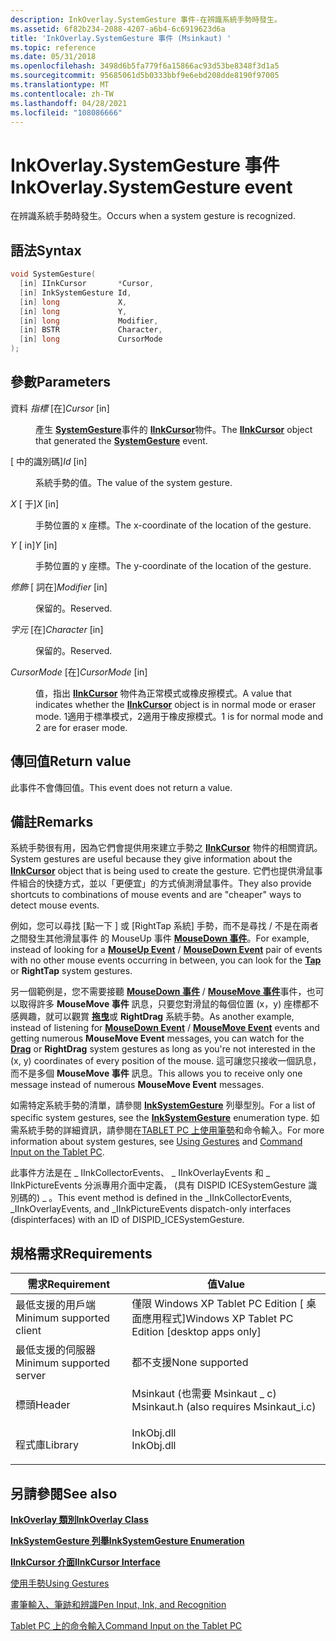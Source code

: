 ```yaml
---
description: InkOverlay.SystemGesture 事件-在辨識系統手勢時發生。
ms.assetid: 6f82b234-2088-4207-a6b4-6c6919623d6a
title: 'InkOverlay.SystemGesture 事件 (Msinkaut) '
ms.topic: reference
ms.date: 05/31/2018
ms.openlocfilehash: 3498d6b5fa779f6a15866ac93d53be8348f3d1a5
ms.sourcegitcommit: 95685061d5b0333bbf9e6ebd208dde8190f97005
ms.translationtype: MT
ms.contentlocale: zh-TW
ms.lasthandoff: 04/28/2021
ms.locfileid: "108086666"
---
```

# <a name="inkoverlaysystemgesture-event"></a><span data-ttu-id="c8caa-103">InkOverlay.SystemGesture 事件</span><span class="sxs-lookup"><span data-stu-id="c8caa-103">InkOverlay.SystemGesture event</span></span>

<span data-ttu-id="c8caa-104">在辨識系統手勢時發生。</span><span class="sxs-lookup"><span data-stu-id="c8caa-104">Occurs when a system gesture is recognized.</span></span>

## <a name="syntax"></a><span data-ttu-id="c8caa-105">語法</span><span class="sxs-lookup"><span data-stu-id="c8caa-105">Syntax</span></span>


```C++
void SystemGesture(
  [in] IInkCursor       *Cursor,
  [in] InkSystemGesture Id,
  [in] long             X,
  [in] long             Y,
  [in] long             Modifier,
  [in] BSTR             Character,
  [in] long             CursorMode
);
```



## <a name="parameters"></a><span data-ttu-id="c8caa-106">參數</span><span class="sxs-lookup"><span data-stu-id="c8caa-106">Parameters</span></span>

<dl> <dt>

<span data-ttu-id="c8caa-107">資料 *指標* \[在\]</span><span class="sxs-lookup"><span data-stu-id="c8caa-107">*Cursor* \[in\]</span></span>
</dt> <dd>

<span data-ttu-id="c8caa-108">產生 [**SystemGesture**](inkcollector-systemgesture.md)事件的 [**IInkCursor**](/windows/desktop/api/msinkaut/nn-msinkaut-iinkcursor)物件。</span><span class="sxs-lookup"><span data-stu-id="c8caa-108">The [**IInkCursor**](/windows/desktop/api/msinkaut/nn-msinkaut-iinkcursor) object that generated the [**SystemGesture**](inkcollector-systemgesture.md) event.</span></span>

</dd> <dt>

<span data-ttu-id="c8caa-109"> \[ 中的識別碼\]</span><span class="sxs-lookup"><span data-stu-id="c8caa-109">*Id* \[in\]</span></span>
</dt> <dd>

<span data-ttu-id="c8caa-110">系統手勢的值。</span><span class="sxs-lookup"><span data-stu-id="c8caa-110">The value of the system gesture.</span></span>

</dd> <dt>

<span data-ttu-id="c8caa-111">*X* \[ 于\]</span><span class="sxs-lookup"><span data-stu-id="c8caa-111">*X* \[in\]</span></span>
</dt> <dd>

<span data-ttu-id="c8caa-112">手勢位置的 x 座標。</span><span class="sxs-lookup"><span data-stu-id="c8caa-112">The x-coordinate of the location of the gesture.</span></span>

</dd> <dt>

<span data-ttu-id="c8caa-113">*Y* \[ in\]</span><span class="sxs-lookup"><span data-stu-id="c8caa-113">*Y* \[in\]</span></span>
</dt> <dd>

<span data-ttu-id="c8caa-114">手勢位置的 y 座標。</span><span class="sxs-lookup"><span data-stu-id="c8caa-114">The y-coordinate of the location of the gesture.</span></span>

</dd> <dt>

<span data-ttu-id="c8caa-115">*修飾* \[ 詞在\]</span><span class="sxs-lookup"><span data-stu-id="c8caa-115">*Modifier* \[in\]</span></span>
</dt> <dd>

<span data-ttu-id="c8caa-116">保留的。</span><span class="sxs-lookup"><span data-stu-id="c8caa-116">Reserved.</span></span>

</dd> <dt>

<span data-ttu-id="c8caa-117">*字元* \[在\]</span><span class="sxs-lookup"><span data-stu-id="c8caa-117">*Character* \[in\]</span></span>
</dt> <dd>

<span data-ttu-id="c8caa-118">保留的。</span><span class="sxs-lookup"><span data-stu-id="c8caa-118">Reserved.</span></span>

</dd> <dt>

<span data-ttu-id="c8caa-119">*CursorMode* \[在\]</span><span class="sxs-lookup"><span data-stu-id="c8caa-119">*CursorMode* \[in\]</span></span>
</dt> <dd>

<span data-ttu-id="c8caa-120">值，指出 [**IInkCursor**](/windows/desktop/api/msinkaut/nn-msinkaut-iinkcursor) 物件為正常模式或橡皮擦模式。</span><span class="sxs-lookup"><span data-stu-id="c8caa-120">A value that indicates whether the [**IInkCursor**](/windows/desktop/api/msinkaut/nn-msinkaut-iinkcursor) object is in normal mode or eraser mode.</span></span> <span data-ttu-id="c8caa-121">1適用于標準模式，2適用于橡皮擦模式。</span><span class="sxs-lookup"><span data-stu-id="c8caa-121">1 is for normal mode and 2 are for eraser mode.</span></span>

</dd> </dl>

## <a name="return-value"></a><span data-ttu-id="c8caa-122">傳回值</span><span class="sxs-lookup"><span data-stu-id="c8caa-122">Return value</span></span>

<span data-ttu-id="c8caa-123">此事件不會傳回值。</span><span class="sxs-lookup"><span data-stu-id="c8caa-123">This event does not return a value.</span></span>

## <a name="remarks"></a><span data-ttu-id="c8caa-124">備註</span><span class="sxs-lookup"><span data-stu-id="c8caa-124">Remarks</span></span>

<span data-ttu-id="c8caa-125">系統手勢很有用，因為它們會提供用來建立手勢之 [**IInkCursor**](/windows/desktop/api/msinkaut/nn-msinkaut-iinkcursor) 物件的相關資訊。</span><span class="sxs-lookup"><span data-stu-id="c8caa-125">System gestures are useful because they give information about the [**IInkCursor**](/windows/desktop/api/msinkaut/nn-msinkaut-iinkcursor) object that is being used to create the gesture.</span></span> <span data-ttu-id="c8caa-126">它們也提供滑鼠事件組合的快捷方式，並以「更便宜」的方式偵測滑鼠事件。</span><span class="sxs-lookup"><span data-stu-id="c8caa-126">They also provide shortcuts to combinations of mouse events and are "cheaper" ways to detect mouse events.</span></span>

<span data-ttu-id="c8caa-127">例如，您可以尋找 [點一下 [](inkcollector-mouseup.md)] 或 [RightTap 系統] 手勢，而不是尋找  /  不是在兩者之間發生其他滑鼠事件 [](/windows/desktop/api/msinkaut/ne-msinkaut-inksystemgesture)的 MouseUp 事件 [**MouseDown 事件**](inkcollector-mousedown.md)。</span><span class="sxs-lookup"><span data-stu-id="c8caa-127">For example, instead of looking for a [**MouseUp Event**](inkcollector-mouseup.md) / [**MouseDown Event**](inkcollector-mousedown.md) pair of events with no other mouse events occurring in between, you can look for the [**Tap**](/windows/desktop/api/msinkaut/ne-msinkaut-inksystemgesture) or **RightTap** system gestures.</span></span>

<span data-ttu-id="c8caa-128">另一個範例是，您不需要接聽 [**MouseDown 事件**](inkcollector-mousedown.md)  /  [**MouseMove 事件**](inkcollector-mousemove.md)事件，也可以取得許多 **MouseMove 事件** 訊息，只要您對滑鼠的每個位置 (x，y) 座標都不感興趣，就可以觀賞 [**拖曳**](/windows/desktop/api/msinkaut/ne-msinkaut-inksystemgesture)或 **RightDrag** 系統手勢。</span><span class="sxs-lookup"><span data-stu-id="c8caa-128">As another example, instead of listening for [**MouseDown Event**](inkcollector-mousedown.md) / [**MouseMove Event**](inkcollector-mousemove.md) events and getting numerous **MouseMove Event** messages, you can watch for the [**Drag**](/windows/desktop/api/msinkaut/ne-msinkaut-inksystemgesture) or **RightDrag** system gestures as long as you're not interested in the (x, y) coordinates of every position of the mouse.</span></span> <span data-ttu-id="c8caa-129">這可讓您只接收一個訊息，而不是多個 **MouseMove 事件** 訊息。</span><span class="sxs-lookup"><span data-stu-id="c8caa-129">This allows you to receive only one message instead of numerous **MouseMove Event** messages.</span></span>

<span data-ttu-id="c8caa-130">如需特定系統手勢的清單，請參閱 [**InkSystemGesture**](/windows/desktop/api/msinkaut/ne-msinkaut-inksystemgesture) 列舉型別。</span><span class="sxs-lookup"><span data-stu-id="c8caa-130">For a list of specific system gestures, see the [**InkSystemGesture**](/windows/desktop/api/msinkaut/ne-msinkaut-inksystemgesture) enumeration type.</span></span> <span data-ttu-id="c8caa-131">如需系統手勢的詳細資訊，請參閱在[TABLET PC 上](/previous-versions//dd314533(v=vs.85))[使用筆勢](using-gestures.md)和命令輸入。</span><span class="sxs-lookup"><span data-stu-id="c8caa-131">For more information about system gestures, see [Using Gestures](using-gestures.md) and [Command Input on the Tablet PC](/previous-versions//dd314533(v=vs.85)).</span></span>

<span data-ttu-id="c8caa-132">此事件方法是在 \_ IInkCollectorEvents、 \_ IInkOverlayEvents 和 \_ IInkPictureEvents 分派專用介面中定義， (具有 DISPID ICESystemGesture 識別碼的) \_ 。</span><span class="sxs-lookup"><span data-stu-id="c8caa-132">This event method is defined in the \_IInkCollectorEvents, \_IInkOverlayEvents, and \_IInkPictureEvents dispatch-only interfaces (dispinterfaces) with an ID of DISPID\_ICESystemGesture.</span></span>

## <a name="requirements"></a><span data-ttu-id="c8caa-133">規格需求</span><span class="sxs-lookup"><span data-stu-id="c8caa-133">Requirements</span></span>



| <span data-ttu-id="c8caa-134">需求</span><span class="sxs-lookup"><span data-stu-id="c8caa-134">Requirement</span></span> | <span data-ttu-id="c8caa-135">值</span><span class="sxs-lookup"><span data-stu-id="c8caa-135">Value</span></span> |
|-------------------------------------|---------------------------------------------------------------------------------------------------------------------|
| <span data-ttu-id="c8caa-136">最低支援的用戶端</span><span class="sxs-lookup"><span data-stu-id="c8caa-136">Minimum supported client</span></span><br/> | <span data-ttu-id="c8caa-137">僅限 Windows XP Tablet PC Edition \[ 桌面應用程式\]</span><span class="sxs-lookup"><span data-stu-id="c8caa-137">Windows XP Tablet PC Edition \[desktop apps only\]</span></span><br/>                                                       |
| <span data-ttu-id="c8caa-138">最低支援的伺服器</span><span class="sxs-lookup"><span data-stu-id="c8caa-138">Minimum supported server</span></span><br/> | <span data-ttu-id="c8caa-139">都不支援</span><span class="sxs-lookup"><span data-stu-id="c8caa-139">None supported</span></span><br/>                                                                                           |
| <span data-ttu-id="c8caa-140">標頭</span><span class="sxs-lookup"><span data-stu-id="c8caa-140">Header</span></span><br/>                   | <dl> <span data-ttu-id="c8caa-141"><dt>Msinkaut (也需要 Msinkaut \_ c) </dt></span><span class="sxs-lookup"><span data-stu-id="c8caa-141"><dt>Msinkaut.h (also requires Msinkaut\_i.c)</dt></span></span> </dl> |
| <span data-ttu-id="c8caa-142">程式庫</span><span class="sxs-lookup"><span data-stu-id="c8caa-142">Library</span></span><br/>                  | <dl> <span data-ttu-id="c8caa-143"><dt>InkObj.dll</dt></span><span class="sxs-lookup"><span data-stu-id="c8caa-143"><dt>InkObj.dll</dt></span></span> </dl>                               |



## <a name="see-also"></a><span data-ttu-id="c8caa-144">另請參閱</span><span class="sxs-lookup"><span data-stu-id="c8caa-144">See also</span></span>

<dl> <dt>

[<span data-ttu-id="c8caa-145">**InkOverlay 類別**</span><span class="sxs-lookup"><span data-stu-id="c8caa-145">**InkOverlay Class**</span></span>](inkoverlay-class.md)
</dt> <dt>

[<span data-ttu-id="c8caa-146">**InkSystemGesture 列舉**</span><span class="sxs-lookup"><span data-stu-id="c8caa-146">**InkSystemGesture Enumeration**</span></span>](/windows/desktop/api/msinkaut/ne-msinkaut-inksystemgesture)
</dt> <dt>

[<span data-ttu-id="c8caa-147">**IInkCursor 介面**</span><span class="sxs-lookup"><span data-stu-id="c8caa-147">**IInkCursor Interface**</span></span>](/windows/desktop/api/msinkaut/nn-msinkaut-iinkcursor)
</dt> <dt>

[<span data-ttu-id="c8caa-148">使用手勢</span><span class="sxs-lookup"><span data-stu-id="c8caa-148">Using Gestures</span></span>](using-gestures.md)
</dt> <dt>

[<span data-ttu-id="c8caa-149">畫筆輸入、筆跡和辨識</span><span class="sxs-lookup"><span data-stu-id="c8caa-149">Pen Input, Ink, and Recognition</span></span>](pen-input--ink--and-recognition.md)
</dt> <dt>

<span data-ttu-id="c8caa-150">[Tablet PC 上的命令輸入](/previous-versions//dd314533(v=vs.85))</span><span class="sxs-lookup"><span data-stu-id="c8caa-150">[Command Input on the Tablet PC](/previous-versions//dd314533(v=vs.85))</span></span>
</dt> </dl>

 

